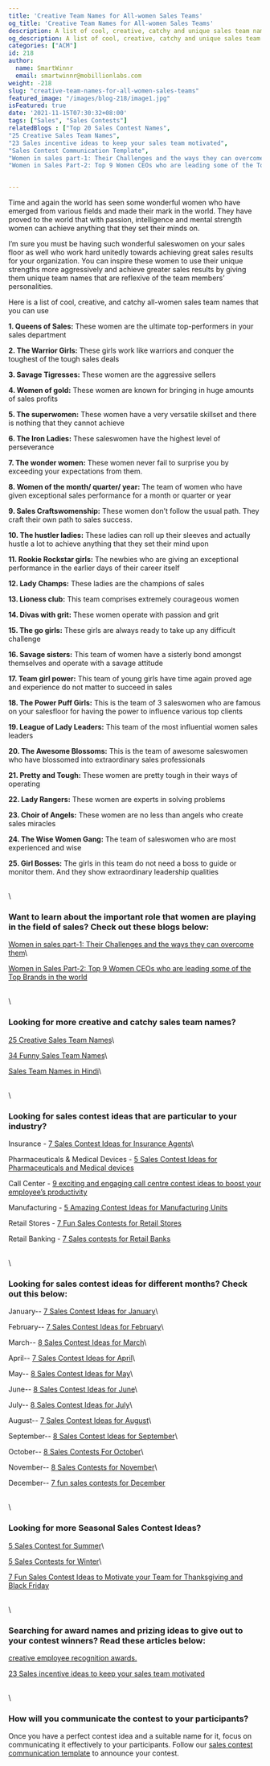 ```yaml
---
title: 'Creative Team Names for All-women Sales Teams'
og_title: 'Creative Team Names for All-women Sales Teams'
description: A list of cool, creative, catchy and unique sales team names for all-women sales teams
og_description: A list of cool, creative, catchy and unique sales team names for all-women sales teams
categories: ["ACM"]
id: 218
author:
  name: SmartWinnr
  email: smartwinnr@mobillionlabs.com
weight: -218
slug: "creative-team-names-for-all-women-sales-teams"
featured_image: "/images/blog-218/image1.jpg"
isFeatured: true
date: '2021-11-15T07:30:32+08:00'
tags: ["Sales", "Sales Contests"]
relatedBlogs : ["Top 20 Sales Contest Names",
"25 Creative Sales Team Names",
"23 Sales incentive ideas to keep your sales team motivated",
"Sales Contest Communication Template",
"Women in sales part-1: Their Challenges and the ways they can overcome them",
"Women in Sales Part-2: Top 9 Women CEOs who are leading some of the Top Brands in the world"]


---
```


Time and again the world has seen some wonderful women who have emerged from various fields and made their mark in the world. They have proved to the world that with passion, intelligence and mental strength women can achieve anything that they set their minds on.

I’m sure you must be having such wonderful saleswomen on your sales floor as well who work hard unitedly towards achieving great sales results for your organization. You can inspire these women to use their unique strengths more aggressively and achieve greater sales results by giving them unique team names that are reflexive of the team members’ personalities. 

Here is a list of cool, creative, and catchy all-women sales team names that you can use

**1. Queens of Sales:** These women are the ultimate top-performers in your sales department

**2. The Warrior Girls:** These girls work like warriors and conquer the toughest of the tough sales deals

**3. Savage Tigresses:** These women are the aggressive sellers

**4. Women of gold:** These women are known for bringing in huge amounts of sales profits

**5. The superwomen:** These women have a very versatile skillset and there is nothing that they cannot achieve

**6. The Iron Ladies:** These saleswomen have the highest level of perseverance

**7. The wonder women:** These women never fail to surprise you by exceeding your expectations from them.

**8. Women of the month/ quarter/ year:** The team of women who have given exceptional sales performance for a month or quarter or year

**9. Sales Craftswomenship:** These women don’t follow the usual path. They craft their own path to sales success. 

**10. The hustler ladies:** These ladies can roll up their sleeves and actually hustle a lot to achieve anything that they set their mind upon

**11. Rookie Rockstar girls:** The newbies who are giving an exceptional performance in the earlier days of their career itself

**12. Lady Champs:** These ladies are the champions of sales 

**13. Lioness club:** This team comprises extremely courageous women

**14. Divas with grit:** These women operate with passion and grit

**15. The go girls:** These girls are always ready to take up any difficult challenge

**16. Savage sisters:** This team of women have a sisterly bond amongst themselves and operate with a savage attitude

**17. Team girl power:** This team of young girls have time again proved age and experience do not matter to succeed in sales

**18. The Power Puff Girls:** This is the team of 3 saleswomen who are famous on your salesfloor for having the power to influence various top clients

**19. League of Lady Leaders:** This team of the most influential women sales leaders

**20. The Awesome Blossoms:** This is the team of awesome saleswomen who have blossomed into extraordinary sales professionals

**21. Pretty and Tough:** These women are pretty tough in their ways of operating

**22. Lady Rangers:** These women are experts in solving problems

**23. Choir of Angels:** These women are no less than angels who create sales miracles

**24. The Wise Women Gang:** The team of saleswomen who are most experienced and wise

**25. Girl Bosses:** The girls in this team do not need a boss to guide or monitor them. And they show extraordinary leadership qualities

\
\

### Want to learn about the important role that women are playing in the field of sales? Check out these blogs below:

[Women in sales part-1: Their Challenges and the ways they can overcome them](https://smartwinnr.com/post/women-in-sales-part-1-their-challenges-and-the-ways-they-can-overcome-them/)\

[Women in Sales Part-2: Top 9 Women CEOs who are leading some of the Top Brands in the world](https://smartwinnr.com/post/women-in-sales-part-2-top-9-women-ceo-who-are-leading-some-of-the-top-brands-in-the-world/)

\
\

### Looking for more creative and catchy sales team names?

[25 Creative Sales Team Names](https://www.smartwinnr.com/post/25-creative-sales-team-names/)\

[34 Funny Sales Team Names](https://www.smartwinnr.com/post/funny-sales-team-names/)\

[Sales Team Names in Hindi](https://smartwinnr.com/post/sales-team-names-in-hindi/)\

\
\

### Looking for sales contest ideas that are particular to your industry?

Insurance - [7 Sales Contest Ideas for Insurance Agents](https://smartwinnr.com/post/sales-contests-for-the-insurance-agents/)\

Pharmaceuticals & Medical Devices - [5 Sales Contest Ideas for Pharmaceuticals and Medical devices](https://smartwinnr.com/post/5-sales-contests-for-pharma-and-medical-device-companies/)

Call Center - [9 exciting and engaging call centre contest ideas to boost your employee’s productivity](https://www.smartwinnr.com/post/9-exciting-and-engaging-call-center-contest-ideas-to-boost-your-employee-productivity/)

Manufacturing - [5 Amazing Contest Ideas for Manufacturing Units](https://smartwinnr.com/post/5-amazing-contest-ideas-for-manufacturing-units/)

Retail Stores - [7 Fun Sales Contests for Retail Stores](https://smartwinnr.com/post/7-fun-sales-contests-for-retail-stores/)

Retail Banking - [7 Sales contests for Retail Banks](https://smartwinnr.com/post/7-sales-contests-for-retail-banks/)

\
\

### Looking for sales contest ideas for different months? Check out this below:

January-- [7 Sales Contest Ideas for January](https://www.smartwinnr.com/post/7-sales-contest-ideas-for-january/)\

February-- [7 Sales Contest Ideas for February](https://www.smartwinnr.com/post/7-sales-contest-ideas-for-february/)\

March-- [8 Sales Contest Ideas for March](https://www.smartwinnr.com/post/8-sales-contest-ideas-for-march/)\

April-- [7 Sales Contest Ideas for April](https://www.smartwinnr.com/post/7-sales-contest-ideas-for-april/)\

May-- [8 Sales Contest Ideas for May](https://www.smartwinnr.com/post/8-sales-contest-ideas-for-may/)\ 

June-- [8 Sales Contest Ideas for June](https://www.smartwinnr.com/post/8-sales-contest-ideas-for-june/)\

July-- [8 Sales Contest Ideas for July](https://www.smartwinnr.com/post/8-sales-contest-ideas-for-july-2021/)\

August-- [7 Sales Contest Ideas for August](https://www.smartwinnr.com/post/7-sales-contest-ideas-for-august/)\

September-- [8 Sales Contest Ideas for September](https://www.smartwinnr.com/post/8-sales-contest-ideas-for-september/)\ 

October-- [8 Sales Contests For October](https://smartwinnr.com/post/8-sales-contests-for-october/)\

November-- [8 Sales Contests for November](https://smartwinnr.com/post/8-sales-contests-for-november/)\

December-- [7 fun sales contests for December](https://smartwinnr.com/post/7-fun-sales-contests-for-december/)

\
\

### Looking for more Seasonal Sales Contest Ideas?

[5 Sales Contest for Summer](https://smartwinnr.com/post/5-sales-contest-for-summer/)\

[5 Sales Contests for Winter](https://smartwinnr.com/post/sales-contests-for-winter/)\

[7 Fun Sales Contest Ideas to Motivate your Team for Thanksgiving and Black Friday](https://www.smartwinnr.com/post/7-fun-sales-contest-ideas-to-motivate-your-team-for-thanksgiving-and-black-friday/)

\
\

### Searching for award names and prizing ideas to give out to your contest winners? Read these articles below:

[creative employee recognition awards.](https://www.smartwinnr.com/post/creative-employee-recognition-award-names/)

[23 Sales incentive ideas to keep your sales team motivated](https://www.smartwinnr.com/post/sales-incentive-ideas-to-keep-your-sales-team-motivated/)

\
\

### How will you communicate the contest to your participants?

Once you have a perfect contest idea and a suitable name for it, focus on communicating it effectively to your participants. Follow our [sales contest communication template](https://www.smartwinnr.com/post/sales-contest-communication-template/) to announce your contest.

